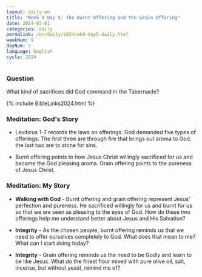 ```yaml
---
layout: daily-en
title: "Week 9 Day 5: The Burnt Offering and the Grain Offering"
date: 2024-03-01
categories: daily
permalink: /en/daily/2024/wk9-day5-daily.html
weekNum: 9
dayNum: 5
language: English
cycle: 2024
---
```


### Question     
What kind of sacrifices did God command in the Tabernacle?

{% include BibleLinks2024.html %} 

### Meditation: God's Story   
+ Leviticus 1-7 records the laws on offerings. God demanded five types of offerings. The first three are through fire that brings out aroma to God, the last two are to atone for sins. 

+ Burnt offering points to how Jesus Christ willingly sacrificed for us and became the God pleasing aroma. Grain offering points to the pureness of Jesus Christ. 

### Meditation: My Story   
+ **Walking with God** - Burnt offering and grain offering represent Jesus' perfection and pureness. He sacrificed willingly for us and burnt for us so that we are seen as pleasing to the eyes of God. How do these two offerings help me understand better about Jesus and His Salvation? 

+ **Integrity** - As the chosen people, burnt offering reminds us that we need to offer ourselves completely to God. What does that mean to me? What can I start doing today? 

+ **Integrity** - Grain offering reminds us the need to be Godly and learn to be like Jesus. What do the finest flour mixed with pure olive oil, salt, incense, but without yeast, remind me of? 
